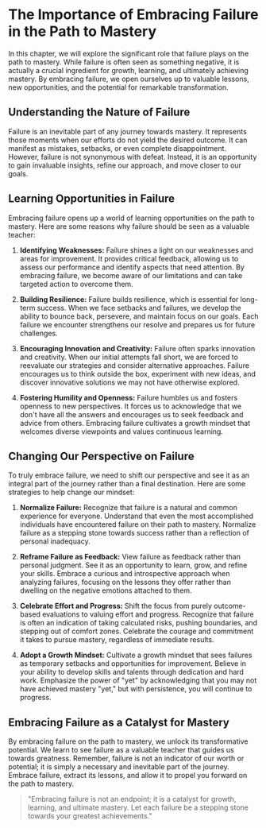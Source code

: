 The Importance of Embracing Failure in the Path to Mastery
===================================================================

In this chapter, we will explore the significant role that failure plays on the path to mastery. While failure is often seen as something negative, it is actually a crucial ingredient for growth, learning, and ultimately achieving mastery. By embracing failure, we open ourselves up to valuable lessons, new opportunities, and the potential for remarkable transformation.

Understanding the Nature of Failure
-----------------------------------

Failure is an inevitable part of any journey towards mastery. It represents those moments when our efforts do not yield the desired outcome. It can manifest as mistakes, setbacks, or even complete disappointment. However, failure is not synonymous with defeat. Instead, it is an opportunity to gain invaluable insights, refine our approach, and move closer to our goals.

Learning Opportunities in Failure
---------------------------------

Embracing failure opens up a world of learning opportunities on the path to mastery. Here are some reasons why failure should be seen as a valuable teacher:

1. **Identifying Weaknesses:** Failure shines a light on our weaknesses and areas for improvement. It provides critical feedback, allowing us to assess our performance and identify aspects that need attention. By embracing failure, we become aware of our limitations and can take targeted action to overcome them.

2. **Building Resilience:** Failure builds resilience, which is essential for long-term success. When we face setbacks and failures, we develop the ability to bounce back, persevere, and maintain focus on our goals. Each failure we encounter strengthens our resolve and prepares us for future challenges.

3. **Encouraging Innovation and Creativity:** Failure often sparks innovation and creativity. When our initial attempts fall short, we are forced to reevaluate our strategies and consider alternative approaches. Failure encourages us to think outside the box, experiment with new ideas, and discover innovative solutions we may not have otherwise explored.

4. **Fostering Humility and Openness:** Failure humbles us and fosters openness to new perspectives. It forces us to acknowledge that we don't have all the answers and encourages us to seek feedback and advice from others. Embracing failure cultivates a growth mindset that welcomes diverse viewpoints and values continuous learning.

Changing Our Perspective on Failure
-----------------------------------

To truly embrace failure, we need to shift our perspective and see it as an integral part of the journey rather than a final destination. Here are some strategies to help change our mindset:

1. **Normalize Failure:** Recognize that failure is a natural and common experience for everyone. Understand that even the most accomplished individuals have encountered failure on their path to mastery. Normalize failure as a stepping stone towards success rather than a reflection of personal inadequacy.

2. **Reframe Failure as Feedback:** View failure as feedback rather than personal judgment. See it as an opportunity to learn, grow, and refine your skills. Embrace a curious and introspective approach when analyzing failures, focusing on the lessons they offer rather than dwelling on the negative emotions attached to them.

3. **Celebrate Effort and Progress:** Shift the focus from purely outcome-based evaluations to valuing effort and progress. Recognize that failure is often an indication of taking calculated risks, pushing boundaries, and stepping out of comfort zones. Celebrate the courage and commitment it takes to pursue mastery, regardless of immediate results.

4. **Adopt a Growth Mindset:** Cultivate a growth mindset that sees failures as temporary setbacks and opportunities for improvement. Believe in your ability to develop skills and talents through dedication and hard work. Emphasize the power of "yet" by acknowledging that you may not have achieved mastery "yet," but with persistence, you will continue to progress.

Embracing Failure as a Catalyst for Mastery
-------------------------------------------

By embracing failure on the path to mastery, we unlock its transformative potential. We learn to see failure as a valuable teacher that guides us towards greatness. Remember, failure is not an indicator of our worth or potential; it is simply a necessary and inevitable part of the journey. Embrace failure, extract its lessons, and allow it to propel you forward on the path to mastery.
> "Embracing failure is not an endpoint; it is a catalyst for growth, learning, and ultimate mastery. Let each failure be a stepping stone towards your greatest achievements."

